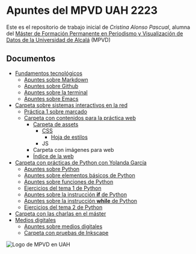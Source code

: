 # Apuntes del MPVD UAH 2223

Este es el repositorio de trabajo inicial de *Cristina Alonso Pascual*, alumna del [Máster de Formación Permanente en Periodismo y Visualización de Datos de la Universidad de Alcalá](https://mpvd.es/) (MPVD)

## Documentos

- [Fundamentos tecnológicos](fundamentos-tecnologicos)
  - [Apuntes sobre Markdown](fundamentos-tecnologicos/pruebas-markdown.md)
  - [Apuntes sobre Github](fundamentos-tecnologicos/pruebas-github.md)
  - [Apuntes sobre la terminal](fundamentos-tecnologicos/pruebas-terminal.md)
  - [Apuntes sobre Emacs](fundamentos-tecnologicos/pruebas-emacs.md)
- [Carpeta sobre sistemas interactivos en la red](sistemas-interactivos)
  - [Práctica 1 sobre marcado](sistemas-interactivos/cristina-e1-marcado.html)
  - [Carpeta con contenidos para la práctica web](sistemas-interactivos/practica-web)
    - [Carpeta de assets](apuntes-mpvd/sistemas-interactivos/practica-web/assets)
      - [CSS](sistemas-interactivos/practica-web/assets/css)
        - [Hoja de estilos](sistemas-interactivos/practica-web/assets/css/style.css)
      - JS
    - Carpeta con imágenes para web
    - [Índice de la web](sistemas-interactivos/practica-web/index.html)
- [Carpeta con prácticas de Python con Yolanda García](practicas-python-ygarcia)
  - [Apuntes sobre Python](practicas-python-ygarcia/pruebas-python.ipynb)
  - [Apuntes sobre elementos básicos de Python](practicas-python-ygarcia/t1.2_elementos_basicos.ipynb)
  - [Apuntes sobre funciones de Python](practicas-python-ygarcia/t1.3_funciones_01.ipynb)
  - [Ejercicios del tema 1 de Python](practicas-python-ygarcia/t1_ejercicios_1.ipynb)
  - [Apuntes sobre la instrucción **if** de Python](practicas-python-ygarcia/t2_1_instrucciones_if.ipynb)
  - [Apuntes sobre la instrucción **while** de Python](practicas-python-ygarcia/t2_2_instrucciones_while.ipynb)
  - [Ejercicios del tema 2 de Python](practicas-python-ygarcia/t2_ejercicios_1.ipynb)
- [Carpeta con las charlas en el máster](charlas)
- [Medios digitales](medios-digitales)
  - [Apuntes sobre medios digitales](medios-digitales/apuntes-medios-digitales.md)
  - [Carpeta con pruebas de Inkscape](medios-digitales/pruebas-inkscape)

![Logo de MPVD en UAH](https://mpvd.es/images/logo.svg "MPVD en UAH")
